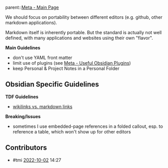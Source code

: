 
parent::[Meta - Main Page](Meta%20-%20Main%20Page.md)

We should focus on portability between different editors (e.g. github, other markdown applications).

Markdown itself is inherently portable. But the standard is actually not well defined, with many applications and websites using their own "flavor". 

**Main Guidelines**
- don't use YAML front matter 
- limit use of plugins (see [Meta - Useful Obsidian Plugins](Meta%20-%20Useful%20Obsidian%20Plugins.md))
- keep Personal & Project Notes in a Personal Folder

**Obsidian Specific Guidelines**
- 

**TDF Guidelines**
- [wikilinks vs. markdown links](wikilinks%20vs.%20markdown%20links.md)

**Breaking/Issues**
- sometimes I use embedded-page references in a folded callout, esp. to reference a table, which won't show up for other editors

## Contributors
- #tmi [2022-10-02](2022-10-02) 14:27 


